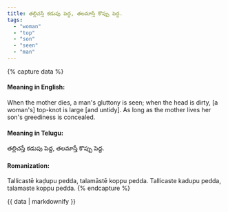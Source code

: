 ```yaml
---
title: తల్లిచస్తే కడుపు పెద్ద, తలమాస్తే కొప్పు పెద్ద.
tags:
  - "woman"
  - "top"
  - "son"
  - "seen"
  - "man"
---
```


{% capture data %}
#### Meaning in English:
When the mother dies, a man's gluttony is seen; when the head is dirty, [a woman's] top-knot is large [and untidy].
As long as the mother lives her son's greediness is concealed.

#### Meaning in Telugu:
తల్లిచస్తే కడుపు పెద్ద, తలమాస్తే కొప్పు పెద్ద.

#### Romanization:
Tallicastē kaḍupu pedda, talamāstē koppu pedda.
Tallicaste kadupu pedda, talamaste koppu pedda.
{% endcapture %}

{{ data | markdownify }}


